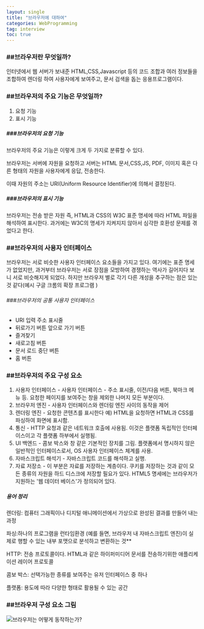 ```yaml
---
layout: single
title: "브라우저에 대하여"
categories: WebProgramming 
tag: interview
toc: true
---
```


### ##브라우저란 무엇일까?

인터넷에서 웹 서버가 보내준 HTML,CSS,Javascript 등의 코드 조합과  여러 정보들을 조합하여 렌더링 하여 사용자에게 보여주고, 문서 검색을 돕는 응용프로그램이다.



### ##브라우저의 주요 기능은 무엇일까?

1. 요청 기능
2. 표시 기능

##### ###브라우저의 요청 기능

브라우저의 주요 기능은 이렇게 크게 두 가지로 분류할 수 있다. 

브라우저는 서버에 자원을 요청하고 서버는 HTML 문서,CSS,JS, PDF, 이미지 혹은 다른 형태의 자원을 사용자에게 응답, 전송한다. 

이때 자원의 주소는 URI(Uniform Resource Identifier)에 의해서 결정된다.



##### ###브라우저의 표시 기능

브라우저는 전송 받은 자원 즉, HTML과 CSS의 W3C 표준 명세에 따라 HTML 파일을 해석하여 표시한다.   과거에는 W3C의 명세가 지켜지지 않아서 심각한 호환성 문제를 겪었다고 한다.



### ##브라우저의 사용자 인터페이스

브라우저는 서로 비슷한 사용자 인터페이스 요소들을 가지고 있다. 여기에는 표준 명세가 없었지만, 과거부터 브라우저는 서로 장점을 모방하여 경쟁하는 역사가 길어지다 보니 서로 비슷해지게 되었다. 하지만 브라우저 별로 각기 다른 개성을 추구하는 점은 있는 것 같다(예시 구글 크롬의 확장 프로그램 )



###### ###브라우저의 공통 사용자 인터페이스

- URI 입력 주소 표시줄
- 뒤로가기 버튼 앞으로 가기 버튼
- 즐겨찾기
- 새로고침 버튼
- 문서 로드 중단 버튼
- 홈 버튼



### ##브라우저의 주요 구성 요소

1. 사용자 인터페이스 - 사용자 인터페이스 - 주소 표시줄, 이전/다음 버튼, 북마크 메뉴 등. 요청한 페이지를 보여주는 창을 제외한 나머지 모든 부분이다.
2. 브라우저 엔진 - 사용자 인터페이스와 렌더링 엔진 사이의 동작을 제어
3. 렌더링 엔진 - 요청한 콘텐츠를 표시한다 예) HTML을 요청하면 HTML과 CSS를 파싱하여 화면에 표시함.
4. 통신 - HTTP 요청과 같은 네트워크 호출에 사용됨. 이것은 플랫폼 독립적인 인터페이스이고 각 플랫폼 하부에서 실행됨.
5. UI 백엔드 - 콤보 박스와 창 같은 기본적인 장치를 그림. 플랫폼에서 명시하지 않은 일반적인 인터페이스로서, OS 사용자 인터페이스 체계를 사용.
6. 자바스크립트 해석기 - 자바스크립트 코드를 해석하고 실행.
7. 자료 저장소 - 이 부분은 자료를 저장하는 계층이다. 쿠키를 저장하는 것과 같이 모든 종류의 자원을 하드 디스크에 저장할 필요가 있다. HTML5 명세에는 브라우저가 지원하는 '웹 데이터 베이스'가 정의되어 있다.

##### 용어 정리

렌더링: 컴퓨터 그래픽이나 디지털 애니메이션에서 가상으로 완성된 결과를 만들어 내는 과정

파싱:하나의 프로그램을 런타임환경 (예를 들면, 브라우저 내 자바스크립트 엔진)이 실제로 행할 수 있는 내부 포맷으로 분석하고 변환하는 것**

HTTP: 전송 프로토콜이다. HTML과 같은 하이퍼미디어 문서를 전송하기위한 애플리케이션 레이어 프로토콜

콤보 박스: 선택가능한 종류를 보여주는 유저 인터페이스 중 하나

플랫폼: 용도에 따라 다양한 형태로 활용될 수 있는 공간



### ##브라우저 구성 요소 그림

![브라우저는 어떻게 동작하는가?](https://d2.naver.com/content/images/2015/06/helloworld-59361-1.png)
